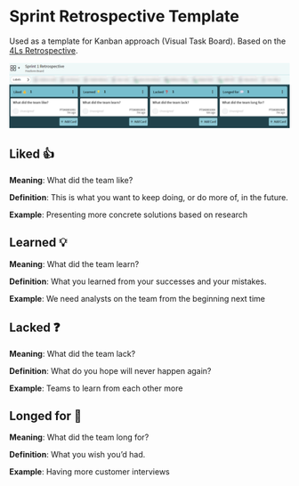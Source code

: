 # Sprint Retrospective Template

Used as a template for Kanban approach (Visual Task Board). Based on the [4Ls Retrospective](https://openpracticelibrary.com/practice/4ls-retrospective/).

![Retro Screenshot](../_assets/retro-screenshot.png)

## Liked 👍

**Meaning**: What did the team like?

**Definition**: This is what you want to keep doing, or do more of, in the future.

**Example**: Presenting more concrete solutions based on research

## Learned 💡

**Meaning**: What did the team learn?

**Definition**: What you learned from your successes and your mistakes.

**Example**: We need analysts on the team from the beginning next time

## Lacked ❓

**Meaning**: What did the team lack?

**Definition**: What do you hope will never happen again?

**Example**: Teams to learn from each other more

## Longed for 💭

**Meaning**: What did the team long for?

**Definition**: What you wish you’d had.

**Example**: Having more customer interviews
